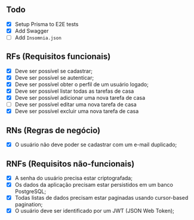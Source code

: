 ## Todo

- [x] Setup Prisma to E2E tests
- [x] Add Swagger
- [ ] Add `Insomnia.json`

## RFs (Requisitos funcionais)

- [x] Deve ser possível se cadastrar;
- [x] Deve ser possível se autenticar;
- [x] Deve ser possível obter o perfil de um usuário logado;
- [x] Deve ser possível listar todas as tarefas de casa
- [x] Deve ser possível adicionar uma nova tarefa de casa
- [ ] Deve ser possível editar uma nova tarefa de casa
- [x] Deve ser possível excluir uma nova tarefa de casa

## RNs (Regras de negócio)

- [x] O usuário não deve poder se cadastrar com um e-mail duplicado;

## RNFs (Requisitos não-funcionais)

- [x] A senha do usuário precisa estar criptografada;
- [x] Os dados da aplicação precisam estar persistidos em um banco PostgreSQL;
- [x] Todas listas de dados precisam estar paginadas usando cursor-based pagination;
- [x] O usuário deve ser identificado por um JWT (JSON Web Token);